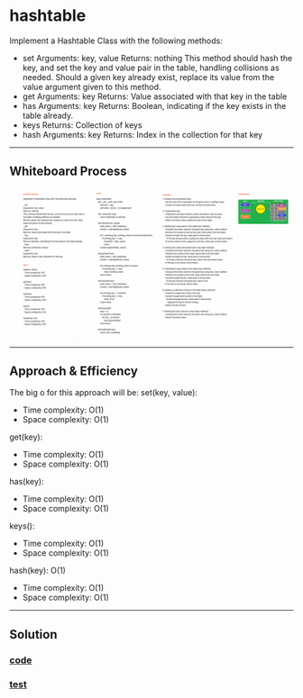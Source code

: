 # hashtable 

Implement a Hashtable Class with the following methods:

- set
Arguments: key, value
Returns: nothing
This method should hash the key, and set the key and value pair in the table, handling collisions as needed.
Should a given key already exist, replace its value from the value argument given to this method.
- get
Arguments: key
Returns: Value associated with that key in the table
- has
Arguments: key
Returns: Boolean, indicating if the key exists in the table already.
- keys
Returns: Collection of keys
- hash
Arguments: key
Returns: Index in the collection for that key

---

## Whiteboard Process

![Whiteboard](./Screenshot%202023-06-26%20133832.png)

---

## Approach & Efficiency
<!-- What approach did you take? Why? What is the Big O space/time for this approach? -->

The big o for this approach will be:
set(key, value):

- Time complexity:  O(1)
- Space complexity: O(1)

get(key):

- Time complexity:  O(1)
- Space complexity: O(1)

has(key):

- Time complexity:  O(1)
- Space complexity: O(1)

keys():

- Time complexity:  O(1)
- Space complexity: O(1)

hash(key): O(1)

- Time complexity:  O(1)
- Space complexity: O(1)

---

## Solution

### [code](./hashtable.py)

### [test](./test/test_hashtable.py)
